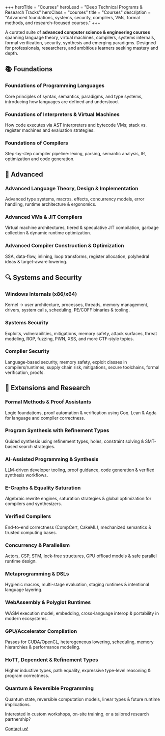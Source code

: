 +++
heroTitle = "Courses"
heroLead = "Deep Technical Programs & Research Tracks"
heroClass = "courses"
title = "Courses"
description = "Advanced foundations, systems, security, compilers, VMs, formal methods, and research-focused courses."
+++ 

<div class="courses-intro courses-left-align">
  <p class="lead">A curated suite of <b>advanced computer science & engineering courses</b> spanning language theory, virtual machines, compilers, systems internals, formal verification, security, synthesis and emerging paradigms. Designed for professionals, researchers, and ambitious learners seeking mastery and depth.</p>
</div>

<div class="course-category courses-left-align" data-accent="blue">
  <h2 class="category-title">📚 Foundations</h2>
  <div class="course-grid">
    <div class="course-card">
      <h3>Foundations of Programming Languages</h3>
      <p>Core principles of syntax, semantics, paradigms, and type systems, introducing how languages are defined and understood.</p>
    </div>
    <div class="course-card">
      <h3>Foundations of Interpreters & Virtual Machines</h3>
      <p>How code executes via AST interpreters and bytecode VMs; stack vs. register machines and evaluation strategies.</p>
    </div>
    <div class="course-card">
      <h3>Foundations of Compilers</h3>
      <p>Step-by-step compiler pipeline: lexing, parsing, semantic analysis, IR, optimization and code generation.</p>
    </div>
  </div>
</div>

<div class="course-category courses-left-align" data-accent="green">
  <h2 class="category-title">🚀 Advanced</h2>
  <div class="course-grid">
    <div class="course-card">
      <h3>Advanced Language Theory, Design & Implementation</h3>
      <p>Advanced type systems, macros, effects, concurrency models, error handling, runtime architecture & ergonomics.</p>
    </div>
    <div class="course-card">
      <h3>Advanced VMs & JIT Compilers</h3>
      <p>Virtual machine architectures, tiered & speculative JIT compilation, garbage collection & dynamic runtime optimization.</p>
    </div>
    <div class="course-card">
      <h3>Advanced Compiler Construction & Optimization</h3>
      <p>SSA, data-flow, inlining, loop transforms, register allocation, polyhedral ideas & target-aware lowering.</p>
    </div>
  </div>
</div>

<div class="course-category courses-left-align" data-accent="yellow">
  <h2 class="category-title">🔍 Systems and Security</h2>
  <div class="course-grid">
    <div class="course-card">
      <h3>Windows Internals (x86/x64)</h3>
      <p>Kernel → user architecture, processes, threads, memory management, drivers, system calls, scheduling, PE/COFF binaries & tooling.</p>
    </div>
    <div class="course-card">
      <h3>Systems Security</h3>
      <p>Exploits, vulnerabilities, mitigations, memory safety, attack surfaces, threat modeling, ROP, fuzzing, PWN, XSS, and more CTF-style topics.</p>
    </div>
    <div class="course-card">
      <h3>Compiler Security</h3>
      <p>Language-based security, memory safety, exploit classes in compilers/runtimes, supply chain risk, mitigations, secure toolchains, formal verification, proofs.</p>
    </div>
  </div>
</div>

<div class="course-category courses-left-align" data-accent="purple">
  <h2 class="category-title">🔬 Extensions and Research</h2>
  <div class="course-grid research">
    <div class="course-card">
      <h3>Formal Methods & Proof Assistants</h3>
      <p>Logic foundations, proof automation & verification using Coq, Lean & Agda for language and compiler correctness.</p>
    </div>
    <div class="course-card">
      <h3>Program Synthesis with Refinement Types</h3>
      <p>Guided synthesis using refinement types, holes, constraint solving & SMT-based search strategies.</p>
    </div>
    <div class="course-card">
      <h3>AI-Assisted Programming & Synthesis</h3>
      <p>LLM-driven developer tooling, proof guidance, code generation & verified synthesis workflows.</p>
    </div>
    <div class="course-card">
      <h3>E-Graphs & Equality Saturation</h3>
      <p>Algebraic rewrite engines, saturation strategies & global optimization for compilers and synthesizers.</p>
    </div>
    <div class="course-card">
      <h3>Verified Compilers</h3>
      <p>End-to-end correctness (CompCert, CakeML), mechanized semantics & trusted computing bases.</p>
    </div>
    <div class="course-card">
      <h3>Concurrency & Parallelism</h3>
      <p>Actors, CSP, STM, lock-free structures, GPU offload models & safe parallel runtime design.</p>
    </div>
    <div class="course-card">
      <h3>Metaprogramming & DSLs</h3>
      <p>Hygienic macros, multi-stage evaluation, staging runtimes & intentional language layering.</p>
    </div>
    <div class="course-card">
      <h3>WebAssembly & Polyglot Runtimes</h3>
      <p>WASM execution model, embedding, cross-language interop & portability in modern ecosystems.</p>
    </div>
    <div class="course-card">
      <h3>GPU/Accelerator Compilation</h3>
      <p>Passes for CUDA/OpenCL, heterogeneous lowering, scheduling, memory hierarchies & performance modeling.</p>
    </div>
    <div class="course-card">
      <h3>HoTT, Dependent & Refinement Types</h3>
      <p>Higher inductive types, path equality, expressive type-level reasoning & program correctness.</p>
    </div>
    <div class="course-card">
      <h3>Quantum & Reversible Programming</h3>
      <p>Quantum state, reversible computation models, linear types & future runtime implications.</p>
    </div>
  </div>
</div>

<div class="courses-footer-cta courses-left-align">
  <p>Interested in custom workshops, on-site training, or a tailored research partnership?</p>
  <!-- <p><a class="btn btn-purple btn-lg pulse" href="/contact/">Contact us</a></p>
   -->
   <div class="fg-white mt10">
    <a class="btn btn-purple btn-lg pulse bg-blue-light" href="/contact/">Contact us!</a>
</div>
</div>
